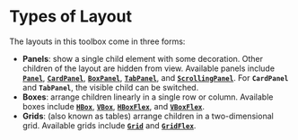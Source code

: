 
# **Types of Layout**

The layouts in this toolbox come in three forms:

-  **Panels**: show a single child element with some decoration. Other children of the layout are hidden from view. Available panels include [**`Panel`**](uixPanel.md), [**`CardPanel`**](uixCardPanel.md), [**`BoxPanel`**](uixBoxPanel.html), [**`TabPanel`**](uixTabPanel.md), and [**`ScrollingPanel`**](uixScrollingPanel.md). For **`CardPanel`** and **`TabPanel`**, the visible child can be switched.
-  **Boxes**: arrange children linearly in a single row or column. Available boxes include [**`HBox`**](uixHBox.md), [**`VBox`**](uixVBox.md), [**`HBoxFlex`**](uixHBox.md), and [**`VBoxFlex`**](uixVBoxFlex.md). 
-  **Grids**: (also known as tables) arrange children in a two\-dimensional grid. Available grids include [**`Grid`**](uixGrid.md) and [**`GridFlex`**](uixGrid.md).